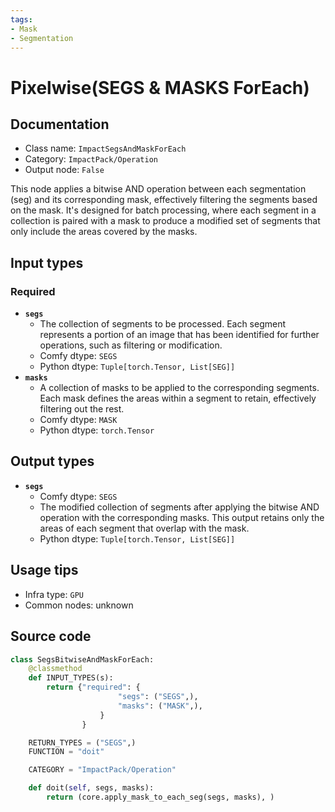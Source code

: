 ```yaml
---
tags:
- Mask
- Segmentation
---
```


# Pixelwise(SEGS & MASKS ForEach)
## Documentation
- Class name: `ImpactSegsAndMaskForEach`
- Category: `ImpactPack/Operation`
- Output node: `False`

This node applies a bitwise AND operation between each segmentation (seg) and its corresponding mask, effectively filtering the segments based on the mask. It's designed for batch processing, where each segment in a collection is paired with a mask to produce a modified set of segments that only include the areas covered by the masks.
## Input types
### Required
- **`segs`**
    - The collection of segments to be processed. Each segment represents a portion of an image that has been identified for further operations, such as filtering or modification.
    - Comfy dtype: `SEGS`
    - Python dtype: `Tuple[torch.Tensor, List[SEG]]`
- **`masks`**
    - A collection of masks to be applied to the corresponding segments. Each mask defines the areas within a segment to retain, effectively filtering out the rest.
    - Comfy dtype: `MASK`
    - Python dtype: `torch.Tensor`
## Output types
- **`segs`**
    - Comfy dtype: `SEGS`
    - The modified collection of segments after applying the bitwise AND operation with the corresponding masks. This output retains only the areas of each segment that overlap with the mask.
    - Python dtype: `Tuple[torch.Tensor, List[SEG]]`
## Usage tips
- Infra type: `GPU`
- Common nodes: unknown


## Source code
```python
class SegsBitwiseAndMaskForEach:
    @classmethod
    def INPUT_TYPES(s):
        return {"required": {
                        "segs": ("SEGS",),
                        "masks": ("MASK",),
                    }
                }

    RETURN_TYPES = ("SEGS",)
    FUNCTION = "doit"

    CATEGORY = "ImpactPack/Operation"

    def doit(self, segs, masks):
        return (core.apply_mask_to_each_seg(segs, masks), )

```
